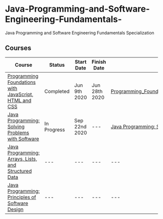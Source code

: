 # Java-Programming-and-Software-Engineering-Fundamentals-
Java Programming and Software Engineering Fundamentals Specialization

## Courses

| Course | Status | Start Date | Finish Date | Repository
-------- | ------ | ---------- | ----------- | ----------
[Programming Foundations with JavaScript, HTML and CSS](https://www.coursera.org/learn/duke-programming-web/home/welcome) | Completed | Jun 9th 2020 | Jun 28th 2020 | [Programming_Foundations_with_JavaScript_HTML_and_CSS](https://github.com/iamieht/Java-Programming-and-Software-Engineering-Fundamentals-/tree/master/Programming_Foundations_with_JavaScript_HTML_and_CSS)
[Java Programming: Solving Problems with Software](https://www.coursera.org/learn/java-programming/home/welcome) | In Progress | Sep 22nd 2020 | --- | [Java Programming: Solving Problems with Software](https://github.com/iamieht/Java-Programming-and-Software-Engineering-Fundamentals-/tree/master/Java_Programming_Solving_Problems_with_Software)
[Java Programming: Arrays, Lists, and Structured Data](https://www.coursera.org/learn/java-programming-arrays-lists-data/home/welcome) | --- | --- | --- | ---
[Java Programming: Principles of Software Design](https://www.coursera.org/learn/java-programming-design-principles/home/welcome) | --- | --- | --- | ---
